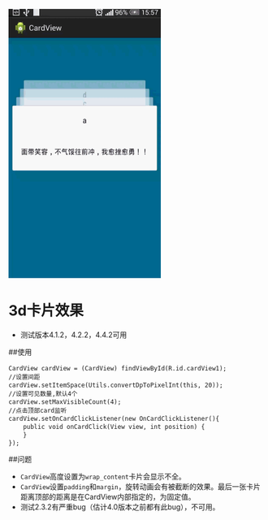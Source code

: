 ![效果图](capture.gif)


3d卡片效果
=======

- 测试版本4.1.2，4.2.2，4.4.2可用

##使用


	CardView cardView = (CardView) findViewById(R.id.cardView1);
	//设置间距
	cardView.setItemSpace(Utils.convertDpToPixelInt(this, 20));
	//设置可见数量,默认4个
	cardView.setMaxVisibleCount(4);
	//点击顶部card监听
	cardView.setOnCardClickListener(new OnCardClickListener(){
		public void onCardClick(View view, int position) {
		}
	});


##问题

- `CardView`高度设置为`wrap_content`卡片会显示不全。
- `CardView`设置`padding`和`margin`，旋转动画会有被截断的效果。最后一张卡片距离顶部的距离是在CardView内部指定的，为固定值。
- 测试2.3.2有严重bug（估计4.0版本之前都有此bug），不可用。

